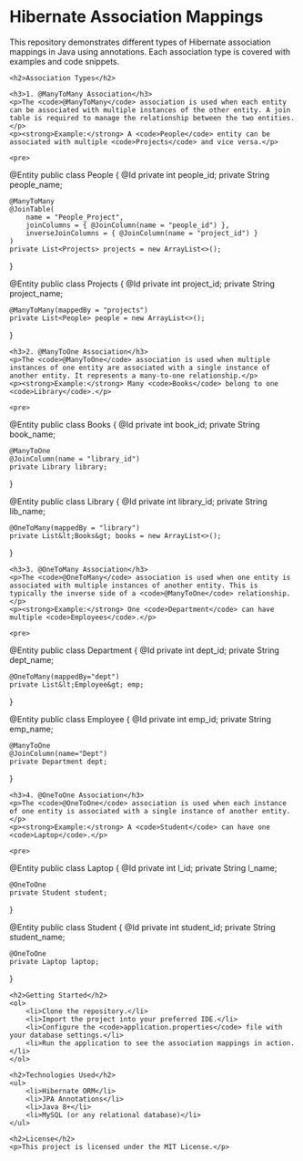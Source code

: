 <!DOCTYPE html>
<html lang="en">
<head>
    <meta charset="UTF-8">
    <meta name="viewport" content="width=device-width, initial-scale=1.0">
</head>
<body>
    <h1>Hibernate Association Mappings</h1>
    <p>This repository demonstrates different types of Hibernate association mappings in Java using annotations. Each association type is covered with examples and code snippets.</p>

    <h2>Association Types</h2>

    <h3>1. @ManyToMany Association</h3>
    <p>The <code>@ManyToMany</code> association is used when each entity can be associated with multiple instances of the other entity. A join table is required to manage the relationship between the two entities.</p>
    <p><strong>Example:</strong> A <code>People</code> entity can be associated with multiple <code>Projects</code> and vice versa.</p>

    <pre>
@Entity
public class People {
    @Id
    private int people_id;
    private String people_name;

    @ManyToMany
    @JoinTable(
        name = "People_Project",
        joinColumns = { @JoinColumn(name = "people_id") },
        inverseJoinColumns = { @JoinColumn(name = "project_id") }
    )
    private List<Projects> projects = new ArrayList<>();
}

@Entity
public class Projects {
    @Id
    private int project_id;
    private String project_name;

    @ManyToMany(mappedBy = "projects")
    private List<People> people = new ArrayList<>();
}
    </pre>

    <h3>2. @ManyToOne Association</h3>
    <p>The <code>@ManyToOne</code> association is used when multiple instances of one entity are associated with a single instance of another entity. It represents a many-to-one relationship.</p>
    <p><strong>Example:</strong> Many <code>Books</code> belong to one <code>Library</code>.</p>

    <pre>
@Entity
public class Books {
    @Id
    private int book_id;
    private String book_name;

    @ManyToOne
    @JoinColumn(name = "library_id")
    private Library library;
}

@Entity
public class Library {
    @Id
    private int library_id;
    private String lib_name;

    @OneToMany(mappedBy = "library")
    private List&lt;Books&gt; books = new ArrayList<>();
}
    </pre>

    <h3>3. @OneToMany Association</h3>
    <p>The <code>@OneToMany</code> association is used when one entity is associated with multiple instances of another entity. This is typically the inverse side of a <code>@ManyToOne</code> relationship.</p>
    <p><strong>Example:</strong> One <code>Department</code> can have multiple <code>Employees</code>.</p>

    <pre>
@Entity
public class Department {
    @Id
    private int dept_id;
    private String dept_name;

    @OneToMany(mappedBy="dept")
    private List&lt;Employee&gt; emp;
}

@Entity
public class Employee {
    @Id
    private int emp_id;
    private String emp_name;

    @ManyToOne
    @JoinColumn(name="Dept")
    private Department dept;
}
    </pre>

    <h3>4. @OneToOne Association</h3>
    <p>The <code>@OneToOne</code> association is used when each instance of one entity is associated with a single instance of another entity.</p>
    <p><strong>Example:</strong> A <code>Student</code> can have one <code>Laptop</code>.</p>

    <pre>
@Entity
public class Laptop {
    @Id
    private int l_id;
    private String l_name;

    @OneToOne
    private Student student;
}

@Entity
public class Student { 
    @Id
    private int student_id;
    private String student_name;

    @OneToOne
    private Laptop laptop;
}
    </pre>

    <h2>Getting Started</h2>
    <ol>
        <li>Clone the repository.</li>
        <li>Import the project into your preferred IDE.</li>
        <li>Configure the <code>application.properties</code> file with your database settings.</li>
        <li>Run the application to see the association mappings in action.</li>
    </ol>

    <h2>Technologies Used</h2>
    <ul>
        <li>Hibernate ORM</li>
        <li>JPA Annotations</li>
        <li>Java 8+</li>
        <li>MySQL (or any relational database)</li>
    </ul>

    <h2>License</h2>
    <p>This project is licensed under the MIT License.</p>
</body>
</html>
